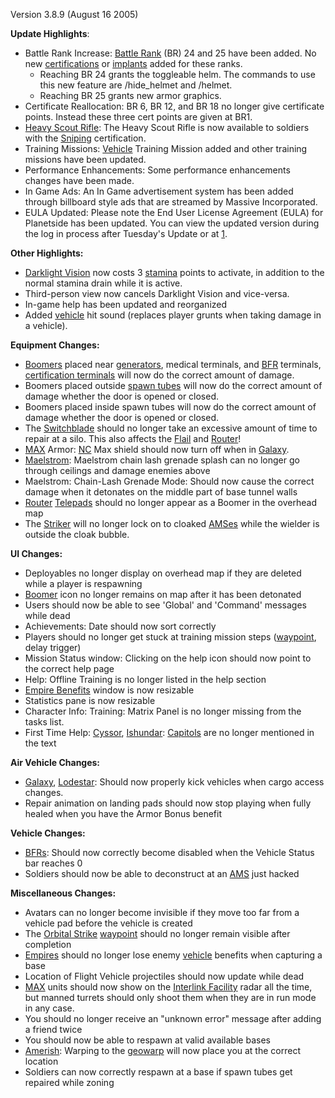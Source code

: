 Version 3.8.9 (August 16 2005)

**Update Highlights**:

- Battle Rank Increase: [Battle Rank](../terminology/Battle_Rank.md) (BR) 24 and
  25 have been added. No new
  [certifications](../certifications/Certifications.md) or
  [implants](../implants/Implants.md) added for these ranks.
  - Reaching BR 24 grants the toggleable helm. The commands to use this new
    feature are /hide_helmet and /helmet.
  - Reaching BR 25 grants new armor graphics.
- Certificate Reallocation: BR 6, BR 12, and BR 18 no longer give certificate
  points. Instead these three cert points are given at BR1.
- [Heavy Scout Rifle](../weapons/Heavy_Scout_Rifle.md): The Heavy Scout Rifle is
  now available to soldiers with the [Sniping](../certifications/Sniping.md)
  certification.
- Training Missions: [Vehicle](../vehicles/Vehicle.md) Training Mission added
  and other training missions have been updated.
- Performance Enhancements: Some performance enhancements changes have been
  made.
- In Game Ads: An In Game advertisement system has been added through billboard
  style ads that are streamed by Massive Incorporated.
- EULA Updated: Please note the End User License Agreement (EULA) for Planetside
  has been updated. You can view the updated version during the log in process
  after Tuesday's Update or at
  [1](http://planetside.station.sony.com/policies/license_agreement.jsp).

**Other Highlights:**

- [Darklight Vision](../implants/Darklight_Vision.md) now costs 3
  [stamina](../terminology/Stamina.md) points to activate, in addition to the
  normal stamina drain while it is active.
- Third-person view now cancels Darklight Vision and vice-versa.
- In-game help has been updated and reorganized
- Added [vehicle](../vehicles/Vehicle.md) hit sound (replaces player grunts when
  taking damage in a vehicle).

**Equipment Changes:**

- [Boomers](../weapons/Adaptive_Construction_Engine.md#remote-detonated-charge-boomer) placed near
  [generators](../items/Generator.md), medical terminals, and
  [BFR](../vehicles/BattleFrame_Robotics.md) terminals,
  [certification terminals](../items/Certification_Terminal.md) will now do the correct
  amount of damage.
- Boomers placed outside [spawn tubes](../items/Respawn_Tube.md) will now do the correct
  amount of damage whether the door is opened or closed.
- Boomers placed inside spawn tubes will now do the correct amount of damage
  whether the door is opened or closed.
- The [Switchblade](../items/Switchblade.md) should no longer take an excessive
  amount of time to repair at a silo. This also affects the
  [Flail](../vehicles/Flail.md) and [Router](../vehicles/Router.md)!
- [MAX](../items/Mechanized_Assault_Exo-Suit.md) Armor:
  [NC](../etc/New_Conglomerate.md) Max shield should now turn off when in
  [Galaxy](../vehicles/Galaxy.md).
- [Maelstrom](../weapons/Maelstrom.md): Maelstrom chain lash grenade splash can
  no longer go through ceilings and damage enemies above
- Maelstrom: Chain-Lash Grenade Mode: Should now cause the correct damage when
  it detonates on the middle part of base tunnel walls
- [Router](../vehicles/Router.md) [Telepads](../weapons/Telepad.md) should no
  longer appear as a Boomer in the overhead map
- The [Striker](../weapons/Striker.md) will no longer lock on to cloaked
  [AMSes](../vehicles/Advanced_Mobile_Station.md) while the wielder is outside
  the cloak bubble.

**UI Changes:**

- Deployables no longer display on overhead map if they are deleted while a
  player is respawning
- [Boomer](../weapons/Adaptive_Construction_Engine.md#Boomer) icon no longer
  remains on map after it has been detonated
- Users should now be able to see 'Global' and 'Command' messages while dead
- Achievements: Date should now sort correctly
- Players should no longer get stuck at training mission steps
  ([waypoint](../terminology/Waypoint.md), delay trigger)
- Mission Status window: Clicking on the help icon should now point to the
  correct help page
- Help: Offline Training is no longer listed in the help section
- [Empire Benefits](../terminology/Empire_Benefit.md) window is now resizable
- Statistics pane is now resizable
- Character Info: Training: Matrix Panel is no longer missing from the tasks
  list.
- First Time Help: [Cyssor](../locations/Cyssor.md),
  [Ishundar](../locations/Ishundar.md): [Capitols](../locations/Capitol.md) are
  no longer mentioned in the text

**Air Vehicle Changes:**

- [Galaxy](../vehicles/Galaxy.md), [Lodestar](../vehicles/Lodestar.md): Should
  now properly kick vehicles when cargo access changes.
- Repair animation on landing pads should now stop playing when fully healed
  when you have the Armor Bonus benefit

**Vehicle Changes:**

- [BFRs](../vehicles/BattleFrame_Robotics.md): Should now correctly become
  disabled when the Vehicle Status bar reaches 0
- Soldiers should now be able to deconstruct at an
  [AMS](../vehicles/Advanced_Mobile_Station.md) just hacked

**Miscellaneous Changes:**

- Avatars can no longer become invisible if they move too far from a vehicle pad
  before the vehicle is created
- The [Orbital Strike](../commands/Orbital_Strike.md)
  [waypoint](../terminology/Waypoint.md) should no longer remain visible after
  completion
- [Empires](../terminology/Empire.md) should no longer lose enemy
  [vehicle](../vehicles/Vehicle.md) benefits when capturing a base
- Location of Flight Vehicle projectiles should now update while dead
- [MAX](../items/Mechanized_Assault_Exo-Suit.md) units should now show on the
  [Interlink Facility](../locations/Interlink.md) radar all the time, but
  manned turrets should only shoot them when they are in run mode in any case.
- You should no longer receive an "unknown error" message after adding a friend
  twice
- You should now be able to respawn at valid available bases
- [Amerish](../locations/Amerish.md): Warping to the
  [geowarp](../locations/Geowarp.md) will now place you at the correct location
- Soldiers can now correctly respawn at a base if spawn tubes get repaired while
  zoning

<!--[Category:Patches](../Category:Patches.md)-->
